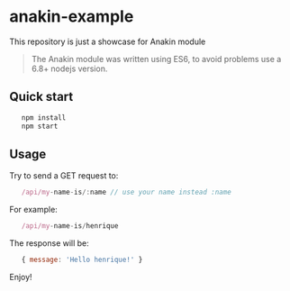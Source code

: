 # anakin-example
This repository is just a showcase for Anakin module

> The Anakin module was written using ES6, to avoid problems use a 6.8+ nodejs version.

## Quick start
```javascript
   npm install 
   npm start
```

## Usage
 Try to send a GET request to: 
 ```javascript
    /api/my-name-is/:name // use your name instead :name 
 ```

 For example: 
 ```javascript
    /api/my-name-is/henrique
 ```

 The response will be: 
 ```javascript
    { message: 'Hello henrique!' }
 ```

Enjoy!

